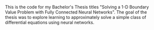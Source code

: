This is the code for my Bachelor's Thesis titles "Solving a 1-D Boundary Value Problem with Fully Connected Neural Networks".
The goal of the thesis was to explore learning to approximately solve a simple class of differential equations using neural networks.
